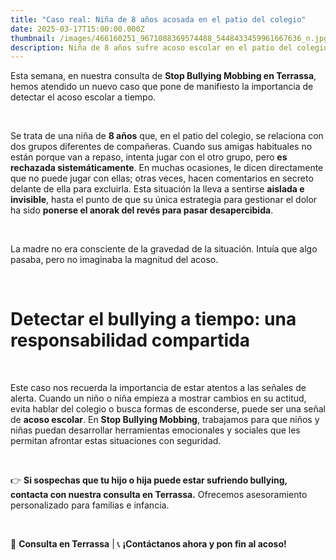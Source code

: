 ```yaml
---
title: "Caso real: Niña de 8 años acosada en el patio del colegio"
date: 2025-03-17T15:00:00.000Z
thumbnail: /images/466160251_9671088369574488_5448433459961667636_n.jpg
description: Niña de 8 años sufre acoso escolar en el patio del colegio y busca estrategias para pasar desapercibida. Descubre cómo detectar y afrontar el bullying.
---
```


Esta semana, en nuestra consulta de **Stop Bullying Mobbing en Terrassa**, hemos atendido un nuevo caso que pone de manifiesto la importancia de detectar el acoso escolar a tiempo.

&nbsp;

Se trata de una niña de **8 años** que, en el patio del colegio, se relaciona con dos grupos diferentes de compañeras. Cuando sus amigas habituales no están porque van a repaso, intenta jugar con el otro grupo, pero **es rechazada sistemáticamente**. En muchas ocasiones, le dicen directamente que no puede jugar con ellas; otras veces, hacen comentarios en secreto delante de ella para excluirla. Esta situación la lleva a sentirse **aislada e invisible**, hasta el punto de que su única estrategia para gestionar el dolor ha sido **ponerse el anorak del revés para pasar desapercibida**.

&nbsp;

La madre no era consciente de la gravedad de la situación. Intuía que algo pasaba, pero no imaginaba la magnitud del acoso.

&nbsp;

# **Detectar el bullying a tiempo: una responsabilidad compartida**

&nbsp;

Este caso nos recuerda la importancia de estar atentos a las señales de alerta. Cuando un niño o niña empieza a mostrar cambios en su actitud, evita hablar del colegio o busca formas de esconderse, puede ser una señal de **acoso escolar**. En **Stop Bullying Mobbing**, trabajamos para que niños y niñas puedan desarrollar herramientas emocionales y sociales que les permitan afrontar estas situaciones con seguridad.

&nbsp;

👉 **Si sospechas que tu hijo o hija puede estar sufriendo bullying, contacta con nuestra consulta en Terrassa.** Ofrecemos asesoramiento personalizado para familias e infancia.

&nbsp;

📍 **Consulta en Terrassa** | 📞 **¡Contáctanos ahora y pon fin al acoso!**
